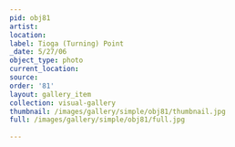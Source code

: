 ```yaml
---
pid: obj81
artist: 
location: 
label: Tioga (Turning) Point
_date: 5/27/06
object_type: photo
current_location: 
source: 
order: '81'
layout: gallery_item
collection: visual-gallery
thumbnail: /images/gallery/simple/obj81/thumbnail.jpg
full: /images/gallery/simple/obj81/full.jpg
 
---
```

